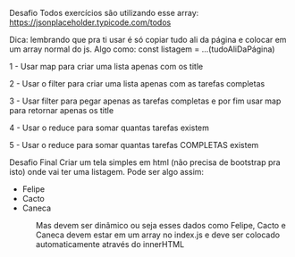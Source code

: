 Desafio
Todos exercícios são utilizando esse array: https://jsonplaceholder.typicode.com/todos

Dica: lembrando que pra ti usar é só copiar tudo ali da página e colocar em um array normal do js. Algo como: const listagem = ...(tudoAliDaPágina)

1 - Usar map para criar uma lista apenas com os title

2 - Usar o filter para criar uma lista apenas com as tarefas completas

3 - Usar filter para pegar apenas as tarefas completas e por fim usar map para retornar apenas os title

4 - Usar o reduce para somar quantas tarefas existem

5 - Usar o reduce para somar quantas tarefas COMPLETAS existem

Desafio Final
Criar um tela simples em html (não precisa de bootstrap pra isto) onde vai ter uma listagem. Pode ser algo assim:

<ul>
  <li>Felipe</li>
  <li>Cacto</li>
  <li>Caneca</li>
<ul>
Mas devem ser dinâmico ou seja esses dados como Felipe, Cacto e Caneca devem estar em um array no index.js e deve ser colocado automaticamente através do innerHTML